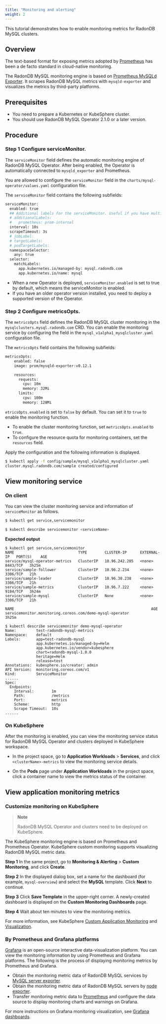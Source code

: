 ```yaml
---
title: "Monitoring and alerting"
weight: 2
---
```


This tutorial demonstrates how to enable monitoring metrics for RadonDB MySQL clusters.

## Overview

The text-based format for exposing metrics adopted by [Prometheus](https://prometheus.io/) has been a de facto standard in cloud-native monitoring.

The RadonDB MySQL monitoring engine is based on [Prometheus MySQLd Exporter](https://github.com/prometheus/mysqld_exporter). It scrapes RadonDB MySQL metrics with `mysqld-exporter` and visualizes the metrics by third-party platforms.

## Prerequisites

- You need to prepare a Kubernetes or KubeSphere cluster.
- You should use RadonDB MySQL Operator 2.1.0 or a later version.

## Procedure

### Step 1	Configure serviceMonitor.

The `serviceMonitor` field defines the automatic monitoring engine of RadonDB MySQL Operator. After being enabled, the Operator is automatically connected to `mysqld_exporter` and Prometheus.

You are allowed to configure the `serviceMonitor` field in the `charts/mysql-operator/values.yaml` configuration file.

The `serviceMonitor` field contains the following subfields:

```bash
serviceMonitor:
  enabled: true
  ## Additional labels for the serviceMonitor. Useful if you have multiple prometheus operators running to select only specific ServiceMonitors
  # additionalLabels:
  #   prometheus: prom-internal
  interval: 10s
  scrapeTimeout: 3s
  # jobLabel:
  # targetLabels:
  # podTargetLabels:
  namespaceSelector:
    any: true
  selector:
    matchLabels:
      app.kubernetes.io/managed-by: mysql.radondb.com
      app.kubernetes.io/name: mysql
```

- When a new Operator is deployed, `serviceMonitor.enabled` is set to true by default, which means the serviceMonitor is enabled.
- If you have an older operator version installed, you need to deploy a supported version of the Operator.

### Step 2	Configure metricsOpts.

The `metricsOpts` field defines the RadonDB MySQL cluster monitoring in the `mysqlclusters.mysql.radondb.com` CRD. You can enable the monitoring service by configuring the field in the `mysql_v1alpha1_mysqlcluster.yaml` configuration file.

The `metricsOpts` field contains the following subfields:

```bash
metricsOpts:
    enabled: false  
    image: prom/mysqld-exporter:v0.12.1

    resources:
      requests:
        cpu: 10m
        memory: 32Mi
      limits:
        cpu: 100m
        memory: 128Mi
```

`etricsOpts.enabled` is set to `false` by default. You can set it to `true` to enable the monitoring function.

- To enable the cluster monitoring function, set `metricsOpts.enabled` to `true`.
- To configure the resource quota for monitoring containers, set the `resources` field.

Apply the configuration and the following information is displayed.

```bash
$ kubectl apply -f config/sample/mysql_v1alpha1_mysqlcluster.yaml
cluster.mysql.radondb.com/sample created/configured
```

## View monitoring service

### On client

You can view the cluster monitoring service and information of `serviceMonitor` as follows.

```bash
$ kubectl get service,servicemonitor

$ kubectl describe servicemonitor <serviceName>
```

**Expected output**

```shell
$ kubectl get service,servicemonitor
NAME                             TYPE        CLUSTER-IP      EXTERNAL-IP   PORT(S)    AGE
service/mysql-operator-metrics   ClusterIP   10.96.242.205   <none>        8443/TCP   3h25m
service/sample-follower          ClusterIP   10.96.2.234     <none>        3306/TCP   21h
service/sample-leader            ClusterIP   10.96.30.238    <none>        3306/TCP   21h
service/sample-metrics           ClusterIP   10.96.7.222     <none>        9104/TCP   3h24m
service/sample-mysql             ClusterIP   None            <none>        3306/TCP   21h

NAME                                                              AGE
servicemonitor.monitoring.coreos.com/demo-mysql-operator          3h25m

$ kubectl describe servicemonitor demo-mysql-operator 
Name:         test-radondb-mysql-metrics
Namespace:    default
Labels:       app=test-radondb-mysql
              app.kubernetes.io/managed-by=Helm
              app.kubernetes.io/vendor=kubesphere
              chart=radondb-mysql-1.0.0
              heritage=Helm
              release=test
Annotations:  kubesphere.io/creator: admin
API Version:  monitoring.coreos.com/v1
Kind:         ServiceMonitor
......
Spec:
  Endpoints:
    Interval:        1m
    Path:            /metrics
    Port:            metrics
    Scheme:          http
    Scrape Timeout:  10s
......
```

### On KubeSphere

After the monitoring is enabled, you can view the monitoring service status for RadonDB MySQL Operator and clusters deployed in KubeSphere workspace.

- In the project space, go to **Application Workloads** > **Services**, and click `<clusterName>-metrics` to view the monitoring service details.

- On the **Pods** page under **Application Workloads** in the project space, click a container name to view the metrics status of the container.

## View application monitoring metrics

### Customize monitoring on KubeSphere

> **Note**
> 
> RadonDB MySQL Operator and clusters need to be deployed on KubeSphere.

The KubeSphere monitoring engine is based on Prometheus and Prometheus Operator. KubeSphere custom monitoring supports visualizing RadonDB MySQL metric data.

**Step 1**	In the same project, go to **Monitoring & Alerting** > **Custom Monitoring**, and click **Create**.

**Step 2**	In the displayed dialog box, set a name for the dashboard (for example, `mysql-overview`) and select the **MySQL** template. Click **Next** to continue.

**Step 3** Click **Save Template** in the upper-right corner. A newly-created dashboard is displayed on the **Custom Monitoring Dashboards** page.


**Step 4** Wait about ten minutes to view the monitoring metrics.

For more information, see KubeSphere [Custom Application Monitoring](https://kubesphere.io/docs/project-user-guide/custom-application-monitoring/introduction/) and [Visualization](https://kubesphere.io/docs/project-user-guide/custom-application-monitoring/visualization/overview/).

### By Prometheus and Grafana platforms

[Grafana](https://github.com/grafana/grafana) is an open-source interactive data-visualization platform. You can view the monitoring information by using Prometheus and Grafana platforms. The following is the process of displaying monitoring metrics by Prometheus and Grafana.

- Obtain the monitoring metric data of RadonDB MySQL services by [MySQL server exporter](https://github.com/prometheus/mysqld_exporter).
- Obtain the monitoring metric data of RadonDB MySQL servers by [node exporter](https://github.com/prometheus/node_exporter).
- Transfer monitoring metric data to [Prometheus](https://prometheus.io/) and configure the data source to display monitoring charts and warnings on Grafana.

For more instructions on Grafana monitoring visualization, see [Grafana dashboards](https://grafana.com/docs/grafana/latest/dashboards/).